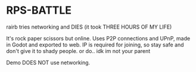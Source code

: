 # RPS-BATTLE
rairb tries networking and DIES (it took THREE HOURS OF MY LIFE)

It's rock paper scissors but online. Uses P2P connections and UPnP, made in Godot and exported to web.
IP is required for joining, so stay safe and don't give it to shady people. or do.. idk im not your parent

Demo DOES NOT use networking.
